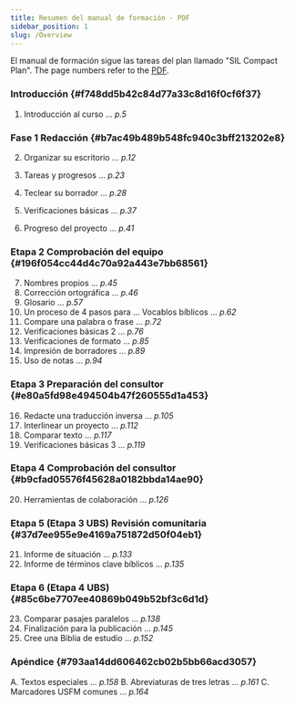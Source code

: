 ```yaml
---
title: Resumen del manual de formación - PDF
sidebar_position: 1
slug: /Overview
---
```


El manual de formación sigue las tareas del plan llamado "SIL Compact Plan". The page numbers refer to the [PDF](https://manual.paratext.org/downloads/Ptx-man-en-9.4.pdf).

### Introducción {#f748dd5b42c84d77a33c8d16f0cf6f37}

1. Introducción al curso ... _p.5_

### Fase 1 Redacción {#b7ac49b489b548fc940c3bff213202e8}

2. Organizar su escritorio ... _p.12_

3. Tareas y progresos ... _p.23_

4. Teclear su borrador ... _p.28_

5. Verificaciones básicas ... _p.37_

6. Progreso del proyecto ... _p.41_

### Etapa 2 Comprobación del equipo {#196f054cc44d4c70a92a443e7bb68561}

7. Nombres propios ... _p.45_
8. Corrección ortográfica ... _p.46_
9. Glosario ... _p.57_
10. Un proceso de 4 pasos para ... Vocablos bíblicos ... _p.62_
11. Compare una palabra o frase ... _p.72_
12. Verificaciones básicas 2 ... _p.76_
13. Verificaciones de formato ... _p.85_
14. Impresión de borradores ... _p.89_
15. Uso de notas ... _p.94_

### Etapa 3 Preparación del consultor {#e80a5fd98e494504b47f260555d1a453}

16. Redacte una traducción inversa ... _p.105_
17. Interlinear un proyecto ... _p.112_
18. Comparar texto ... _p.117_
19. Verificaciones básicas 3 ... _p.119_

### Etapa 4 Comprobación del consultor {#b9cfad05576f45628a0182bbda14ae90}

20. Herramientas de colaboración ... _p.126_

### Etapa 5 (Etapa 3 UBS) Revisión comunitaria {#37d7ee955e9e4169a751872d50f04eb1}

21. Informe de situación ... _p.133_
22. Informe de términos clave bíblicos ... _p.135_

### Etapa 6 (Etapa 4 UBS) {#85c6be7707ee40869b049b52bf3c6d1d}

23. Comparar pasajes paralelos ... _p.138_
24. Finalización para la publicación ... _p.145_
25. Cree una Biblia de estudio ... _p.152_

### Apéndice {#793aa14dd606462cb02b5bb66acd3057}

A. Textos especiales ... _p.158_
B. Abreviaturas de tres letras ... _p.161_
C. Marcadores USFM comunes ... _p.164_
